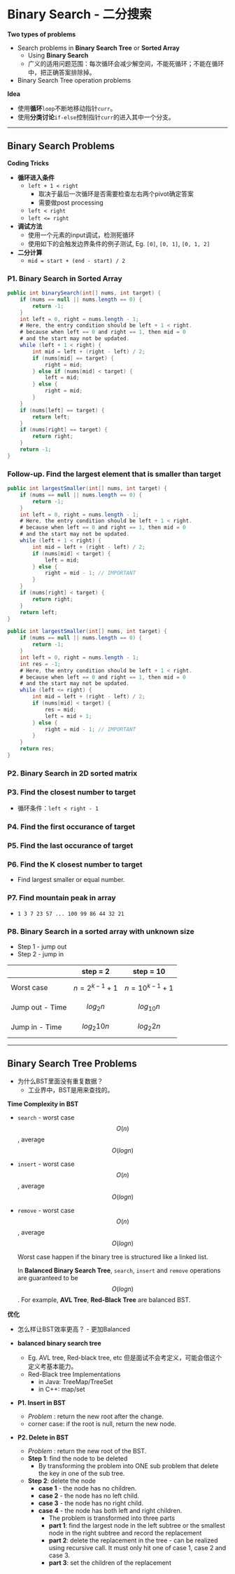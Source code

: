 <extoc></extoc>

# Binary Search - 二分搜索

__Two types of problems__

- Search problems in **Binary Search Tree** or **Sorted Array**
    - Using **Binary Search**
    - 广义的适用问题范围：每次循环会减少解空间，不能死循环；不能在循环中，把正确答案排除掉。
- Binary Search Tree operation problems

__Idea__

- 使用**循环**`loop`不断地移动指针`curr`。
- 使用**分类讨论**`if-else`控制指针`curr`的进入其中一个分支。

-----
## Binary Search Problems

__Coding Tricks__

- __循环进入条件__
    - `left + 1 < right`
        - 取决于最后一次循环是否需要检查左右两个pivot确定答案
        - 需要做post processing
    - `left < right`
    - `left <= right`
- __调试方法__
    - 使用一个元素的input调试，检测死循环
    - 使用如下的会触发边界条件的例子测试, Eg. `[0]`, `[0, 1]`, `[0, 1, 2]`
- __二分计算__
    - `mid = start + (end - start) / 2`

### P1. Binary Search in Sorted Array

```java
public int binarySearch(int[] nums, int target) {
    if (nums == null || nums.length == 0) {
        return -1;
    }
    int left = 0, right = nums.length - 1;
    # Here, the entry condition should be left + 1 < right.
    # because when left == 0 and right == 1, then mid = 0
    # and the start may not be updated.
    while (left + 1 < right) {
        int mid = left + (right - left) / 2;
        if (nums[mid] == target) {
            right = mid;
        } else if (nums[mid] < target) {
            left = mid;
        } else {
            right = mid;
        }
    }
    if (nums[left] == target) {
        return left;
    }
    if (nums[right] == target) {
        return right;
    }
    return -1;
}
```

### Follow-up. Find the largest element that is smaller than target

```java
public int largestSmaller(int[] nums, int target) {
    if (nums == null || nums.length == 0) {
        return -1;
    }
    int left = 0, right = nums.length - 1;
    # Here, the entry condition should be left + 1 < right.
    # because when left == 0 and right == 1, then mid = 0
    # and the start may not be updated.
    while (left + 1 < right) {
        int mid = left + (right - left) / 2;
        if (nums[mid] < target) {
            left = mid;
        } else {
            right = mid - 1; // IMPORTANT
        }
    }
    if (nums[right] < target) {
        return right;
    }
    return left;
}
```

```java
public int largestSmaller(int[] nums, int target) {
    if (nums == null || nums.length == 0) {
        return -1;
    }
    int left = 0, right = nums.length - 1;
    int res = -1;
    # Here, the entry condition should be left + 1 < right.
    # because when left == 0 and right == 1, then mid = 0
    # and the start may not be updated.
    while (left <= right) {
        int mid = left + (right - left) / 2;
        if (nums[mid] < target) {
            res = mid;
            left = mid + 1;
        } else {
            right = mid - 1; // IMPORTANT
        }
    }
    return res;
}
```

### P2. Binary Search in 2D sorted matrix
### P3. Find the closest number to target
- 循环条件：`left < right - 1`
### P4. Find the first occurance of target
### P5. Find the last occurance of target
### P6. Find the K closest number to target
- Find largest smaller or equal number.

### P7. Find mountain peak in array
- `1 3 7 23 57 ... 100 99 86 44 32 21`

### P8. Binary Search in a sorted array with unknown size
- Step 1 - jump out
- Step 2 - jump in

| | step = 2 | step = 10 |
|----|----|----|
| Worst case | $$n=2^{k-1}+1$$ | $$n=10^{k-1}+1$$ |
| Jump out - Time | $$log_{2}n$$ | $$log_{10}n$$ |
| Jump in - Time | $$log_{2}10n$$ | $$log_{2}2n$$ |


-----
## Binary Search Tree Problems

- 为什么BST里面没有重复数据？
    - 工业界中，BST是用来查找的。

__Time Complexity in BST__

- `search` - worst case $$O(n)$$, average $$O(logn)$$
- `insert` - worst case $$O(n)$$, average $$O(logn)$$
- `remove` - worst case $$O(n)$$, average $$O(logn)$$

    Worst case happen if the binary tree is structured like a linked list.

    In **Balanced Binary Search Tree**, `search`, `insert` and `remove` operations are guaranteed to be $$O(logn)$$. For example, **AVL Tree**, **Red-Black Tree** are balanced BST.

__优化__

- 怎么样让BST效率更高？ - 更加Balanced
- **balanced binary search tree**
    - Eg. AVL tree, Red-black tree, etc 但是面试不会考定义，可能会借这个定义考基本能力。
    - Red-Black tree Implementations
        - in Java: TreeMap/TreeSet
        - in C++: map/set

- __P1. Insert in BST__
    - *Problem* : return the new root after the change.
    - corner case: if the root is null, return the new node.

- __P2. Delete in BST__
    - *Problem* : return the new root of the BST.
    - **Step 1**: find the node to be deleted
        - By transforming the problem into ONE sub problem that delete the key in one of the sub tree.
    - **Step 2**: delete the node
        - **case 1** - the node has no children.
        - **case 2** - the node has no left child.
        - **case 3** - the node has no right child.
        - **case 4** - the node has both left and right children.
            - The problem is transformed into three parts
            - **part 1**: find the largest node in the left subtree or the smallest node in the right subtree and record the replacement
            - **part 2**: delete the replacement in the tree - can be realized using recursive call. It must only hit one of case 1, case 2 and case 3.
            - **part 3**: set the children of the replacement